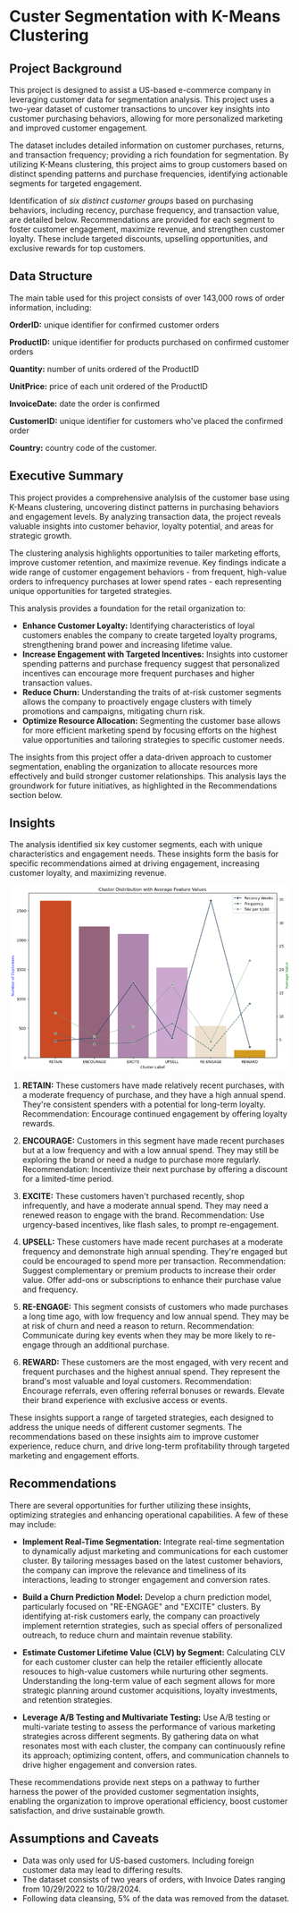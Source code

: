 # Custer Segmentation with K-Means Clustering

## Project Background

This project is designed to assist a US-based e-commerce company in leveraging customer data for segmentation analysis. This project uses a two-year dataset of customer transactions to uncover key insights into customer purchasing behaviors, allowing for more personalized marketing and improved customer engagement.

The dataset includes detailed information on customer purchases, returns, and transaction frequency; providing a rich foundation for segmentation. By utilizing K-Means clustering, this project aims to group customers based on distinct spending patterns and purchase frequencies, identifying actionable segments for targeted engagement.

Identification of *six distinct customer groups* based on purchasing behaviors, including recency, purchase frequency, and transaction value, are detailed below. Recommendations are provided for each segment to foster customer engagement, maximize revenue, and strengthen customer loyalty. These include targeted discounts, upselling opportunities, and exclusive rewards for top customers. 

## Data Structure

The main table used for this project consists of over 143,000 rows of order information, including:

**OrderID:** unique identifier for confirmed customer orders

**ProductID:** unique identifier for products purchased on confirmed customer orders

**Quantity:** number of units ordered of the ProductID 

**UnitPrice:** price of each unit ordered of the ProductID

**InvoiceDate:** date the order is confirmed

**CustomerID:** unique identifier for customers who've placed the confirmed order

**Country:** country code of the customer. 

## Executive Summary

This project provides a comprehensive analylsis of the customer base using K-Means clustering, uncovering distinct patterns in purchasing behaviors and engagement levels. By analyzing transaction data, the project reveals valuable insights into customer behavior, loyalty potential, and areas for strategic growth.

The clustering analysis highlights opportunities to tailer marketing efforts, improve customer retention, and maximize revenue. Key findings indicate a wide range of customer engagement behaviors - from frequent, high-value orders to infrequency purchases at lower spend rates - each representing unique opportunities for targeted strategies.

This analysis provides a foundation for the retail organization to:
- **Enhance Customer Loyalty:** Identifying characteristics of loyal customers enables the company to create targeted loyalty programs, strengthening brand power and increasing lifetime value.
- **Increase Engagement with Targeted Incentives:** Insights into customer spending patterns and purchase frequency suggest that personalized incentives can encourage more frequent purchases and higher transaction values.
- **Reduce Churn:** Understanding the traits of at-risk customer segments allows the company to proactively engage clusters with timely promotions and campaigns, mitigating churn risk.
- **Optimize Resource Allocation:** Segmenting the customer base allows for more efficient marketing spend by focusing efforts on the highest value opportunities and tailoring strategies to specific customer needs.

The insights from this project offer a data-driven approach to customer segmentation, enabling the organization to allocate resources more effectively and build stronger customer relationships. This analysis lays the groundwork for future initiatives, as highlighted in the Recommendations section below.

## Insights

The analysis identified six key customer segments, each with unique characteristics and engagement needs. These insights form the basis for specific recommendations aimed at driving engagement, increasing customer loyalty, and maximizing revenue.


![Cluster Visualization](KMeans%20Clustering%20Segments.png)


1. **RETAIN:** These customers have made relatively recent purchases, with a moderate frequency of purchase, and they have a high annual spend. They're consistent spenders with a potential for long-term loyalty.
   Recommendation: Encourage continued engagement by offering loyalty rewards.
   
2. **ENCOURAGE:** Customers in this segment have made recent purchases but at a low frequency and with a low annual spend. They may still be exploring the brand or need a nudge to purchase more regularly.
   Recommendation: Incentivize their next purchase by offering a discount for a limited-time period.
   
3. **EXCITE:** These customers haven't purchased recently, shop infrequently, and have a moderate annual spend. They may need a renewed reason to engage with the brand.
   Recommendation: Use urgency-based incentives, like flash sales, to prompt re-engagement.
   
4. **UPSELL:** These customers have made recent purchases at a moderate frequency and demonstrate high annual spending. They're engaged but could be encouraged to spend more per transaction.
   Recommendation: Suggest complementary or premium products to increase their order value. Offer add-ons or subscriptions to enhance their purchase  value and frequency.
   
5. **RE-ENGAGE:** This segment consists of customers who made purchases a long time ago, with low frequency and low annual spend. They may be at risk of churn and need a reason to return.
   Recommendation: Communicate during key events when they may be more likely to re-engage through an additional purchase.
   
6. **REWARD:** These customers are the most engaged, with very recent and frequent purchases and the highest annual spend. They represent the brand's most valuable and loyal customers.
   Recommendation: Encourage referrals, even offering referral bonuses or rewards. Elevate their brand experience with exclusive access or events.

These insights support a range of targeted strategies, each designed to address the unique needs of different customer segments. The recommendations based on these insights aim to improve customer experience, reduce churn, and drive long-term profitability through targeted marketing and engagement efforts.

## Recommendations

There are several opportunities for further utilizing these insights, optimizing strategies and enhancing operational capabilities. A few of these may include:

- **Implement Real-Time Segmentation:** Integrate real-time segmentation to dynamically adjust marketing and communications for each customer cluster. By tailoring messages based on the latest customer behaviors, the company can improve the relevance and timeliness of its interactions, leading to stronger engagement and conversion rates.
  
- **Build a Churn Prediction Model:** Develop a churn prediction model, particularly focused on "RE-ENGAGE" and "EXCITE" clusters. By identifying at-risk customers early, the company can proactively implement reterntion strategies, such as special offers of personalized outreach, to reduce churn and maintain revenue stability.
  
- **Estimate Customer Lifetime Value (CLV) by Segment:** Calculating CLV for each customer cluster can help the retailer efficiently allocate resouces to high-value customers while nurturing other segments. Understanding the long-term value of each segment allows for more strategic planning around customer acquisitions, loyalty investments, and retention strategies.
  
- **Leverage A/B Testing and Multivariate Testing:** Use A/B testing or multi-variate testing to assess the performance of various marketing strategies across different segments. By gathering data on what resonates most with each cluster, the company can continuously refine its approach; optimizing content, offers, and communication channels to drive higher engagement and conversion rates.

These recommendations provide next steps on a pathway to further harness the power of the provided customer segmentation insights, enabling the organization to improve operational efficiency, boost customer satisfaction, and drive sustainable growth.

## Assumptions and Caveats

- Data was only used for US-based customers. Including foreign customer data may lead to differing results.
- The dataset consists of two years of orders, with Invoice Dates ranging from 10/29/2022 to 10/28/2024.
- Following data cleansing, 5% of the data was removed from the dataset.
